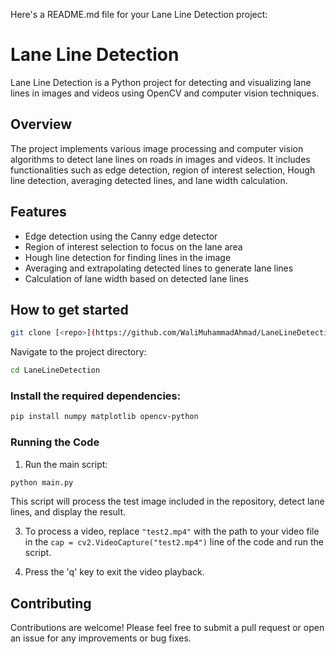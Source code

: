 Here's a README.md file for your Lane Line Detection project:
# Lane Line Detection

Lane Line Detection is a Python project for detecting and visualizing lane lines in images and videos using OpenCV and computer vision techniques.

## Overview

The project implements various image processing and computer vision algorithms to detect lane lines on roads in images and videos. It includes functionalities such as edge detection, region of interest selection, Hough line detection, averaging detected lines, and lane width calculation.

## Features

- Edge detection using the Canny edge detector
- Region of interest selection to focus on the lane area
- Hough line detection for finding lines in the image
- Averaging and extrapolating detected lines to generate lane lines
- Calculation of lane width based on detected lane lines

## How to get started


```bash
git clone [<repo>](https://github.com/WaliMuhammadAhmad/LaneLineDetection.git)
```

Navigate to the project directory:

```bash
cd LaneLineDetection
```

### Install the required dependencies:

```bash
pip install numpy matplotlib opencv-python
```

### Running the Code

1. Run the main script:

```bash
python main.py
```
This script will process the test image included in the repository, detect lane lines, and display the result.

3. To process a video, replace `"test2.mp4"` with the path to your video file in the `cap = cv2.VideoCapture("test2.mp4")` line of the code and run the script.

4. Press the 'q' key to exit the video playback.

## Contributing

Contributions are welcome! Please feel free to submit a pull request or open an issue for any improvements or bug fixes.